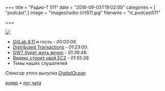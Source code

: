 +++
title = "Радио-Т 511"
date = "2016-09-03T19:02:00"
categories = [ "podcast",]
image = "images/radio-t/rt511.jpg"
filename = "rt_podcast511"

+++

![](https://radio-t.com/images/radio-t/rt511.jpg)

- [GitLab 8.11](https://habrahabr.ru/company/softmart/blog/308632/) и гость - *00:03:08*.
- [Distributed Transactions](http://www.grahamlea.com/2016/08/distributed-transactions-microservices-icebergs/) - *01:23:00*.
- [GWT будет жить вечно](https://dzone.com/articles/gwt-is-here-to-stay) - *01:39:48*.
- [Яндекс строит свой EC2](https://vc.ru/n/ya-cloud) - *01:55:28*.
- Темы наших слушателей

_Спонсор этого выпуска [DigitalOcean](https://do.co/radiot)_

[аудио](https://cdn.radio-t.com/rt_podcast511.mp3) • [лог чата](http://chat.radio-t.com/logs/radio-t-511.html)
<audio src="https://cdn.radio-t.com/rt_podcast511.mp3" preload="none"></audio>
